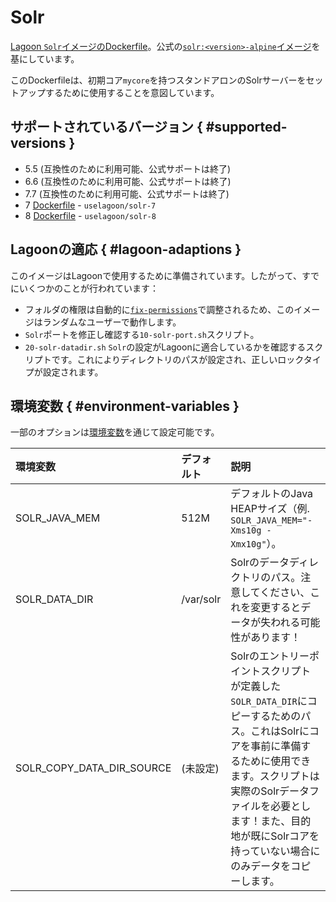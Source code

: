 # Solr

[Lagoon `Solr`イメージのDockerfile](https://github.com/uselagoon/lagoon-images/blob/main/images/solr/7.Dockerfile)。公式の[`solr:<version>-alpine`イメージ](https://hub.docker.com/_/solr)を基にしています。

このDockerfileは、初期コア`mycore`を持つスタンドアロンのSolrサーバーをセットアップするために使用することを意図しています。

## サポートされているバージョン { #supported-versions }

* 5.5 \(互換性のために利用可能、公式サポートは終了\)
* 6.6 \(互換性のために利用可能、公式サポートは終了\)
* 7.7 \(互換性のために利用可能、公式サポートは終了\)
* 7 [Dockerfile](https://github.com/uselagoon/lagoon-images/blob/main/images/solr/7.Dockerfile) - `uselagoon/solr-7`
* 8 [Dockerfile](https://github.com/uselagoon/lagoon-images/blob/main/images/solr/8.Dockerfile) - `uselagoon/solr-8`

## Lagoonの適応 { #lagoon-adaptions }

このイメージはLagoonで使用するために準備されています。したがって、すでにいくつかのことが行われています：

* フォルダの権限は自動的に[`fix-permissions`](https://github.com/uselagoon/lagoon-images/blob/main/images/commons/fix-permissions)で調整されるため、このイメージはランダムなユーザーで動作します。
* `Solr`ポートを修正し確認する`10-solr-port.sh`スクリプト。
* `20-solr-datadir.sh` `Solr`の設定がLagoonに適合しているかを確認するスクリプトです。これによりディレクトリのパスが設定され、正しいロックタイプが設定されます。

## 環境変数 { #environment-variables }

一部のオプションは[環境変数](../concepts-advanced/environment-variables.md)を通じて設定可能です。

| 環境変数                   | デフォルト  | 説明                                                                        |
| :------------------------ | :-------- | :------------------------------------------------------------------------ |
| SOLR_JAVA_MEM             | 512M      | デフォルトのJava HEAPサイズ（例. `SOLR_JAVA_MEM="-Xms10g -Xmx10g"`）。           |
| SOLR_DATA_DIR             | /var/solr | Solrのデータディレクトリのパス。注意してください、これを変更するとデータが失われる可能性があります！ |
| SOLR_COPY_DATA_DIR_SOURCE | (未設定) | Solrのエントリーポイントスクリプトが定義した`SOLR_DATA_DIR`にコピーするためのパス。これはSolrにコアを事前に準備するために使用できます。スクリプトは実際のSolrデータファイルを必要とします！また、目的地が既にSolrコアを持っていない場合にのみデータをコピーします。 |
